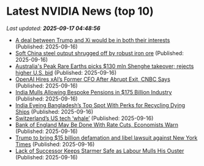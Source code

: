 # Latest NVIDIA News (top 10)
_Last updated: **2025-09-17 04:48:56**_

- [A deal between Trump and Xi would be in both their interests](https://www.irishtimes.com/business/2025/09/16/a-deal-between-trump-and-xi-would-be-in-both-their-interests/) (Published: 2025-09-16)
- [Soft China steel output shrugged off by robust iron ore](https://biztoc.com/x/50ecf37df20b8547) (Published: 2025-09-16)
- [Australia's Peak Rare Earths picks $130 mln Shenghe takeover; rejects higher U.S. bid](https://biztoc.com/x/15531332187b5d7e) (Published: 2025-09-16)
- [OpenAI Hires xAI’s Former CFO After Abrupt Exit, CNBC Says](https://biztoc.com/x/84c4cf8ac2884b1e) (Published: 2025-09-16)
- [India Mulls Allowing Bespoke Pensions in $175 Billion Industry](https://biztoc.com/x/db521d40c27c8ff2) (Published: 2025-09-16)
- [India Eyeing Bangladesh’s Top Spot With Perks for Recycling Dying Ships](https://biztoc.com/x/814050917e09fe34) (Published: 2025-09-16)
- [Switzerland’s US tech ‘whale’](https://biztoc.com/x/2515666ecae743f3) (Published: 2025-09-16)
- [Bank of England May Be Done With Rate Cuts, Economists Warn](https://biztoc.com/x/a261ca897c5381ee) (Published: 2025-09-16)
- [Trump to bring $15 billion defamation and libel lawsuit against New York Times](https://biztoc.com/x/43ef7a79383b1983) (Published: 2025-09-16)
- [Lack of Successor Keeps Starmer Safe as Labour Mulls His Ouster](https://biztoc.com/x/27bcc934bf2eabf3) (Published: 2025-09-16)
